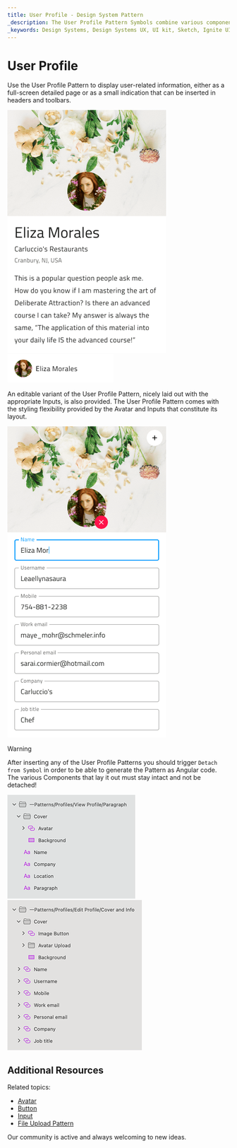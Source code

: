 ```yaml
---
title: User Profile - Design System Pattern
_description: The User Profile Pattern Symbols combine various components that display user-related information such as name, personal traits, contact information, etc. 
_keywords: Design Systems, Design Systems UX, UI kit, Sketch, Ignite UI for Angular, Sketch to Angular, Angular, Angular Design System, Export code from Sketch, Design Kits for Angular, Sketch HTML, Sketch to HTML, Sketch UI kits
---
```


# User Profile

Use the User Profile Pattern to display user-related information, either as a full-screen detailed page or as a small indication that can be inserted in headers and toolbars.

<img class="responsive-img" src="../images/profile_demo.png" srcset="../images/profile_demo@2x.png 2x" />
<img class="responsive-img" src="../images/profile_small.png" srcset="../images/profile_small@2x.png 2x" />

An editable variant of the User Profile Pattern, nicely laid out with the appropriate Inputs, is also provided. The User Profile Pattern comes with the styling flexibility provided by the Avatar and Inputs that constitute its layout.

<img class="responsive-img" src="../images/edit_profile_demo.png" srcset="../images/edit_profile_demo@2x.png 2x" />

> [!WARNING]
> After inserting any of the User Profile Patterns you should trigger `Detach from Symbol` in order to be able to generate the Pattern as Angular code. The various Components that lay it out must stay intact and not be detached!

<img class="responsive-img" src="../images/profile_detach.png" srcset="../images/profile_detach@2x.png 2x" />
<img class="responsive-img" src="../images/edit_profile_detach.png" srcset="../images/edit_profile_detach@2x.png 2x" />

## Additional Resources

Related topics:

- [Avatar](../components/avatar.md)
- [Button](../components/button.md)
- [Input](../components/input.md)
- [File Upload Pattern](file-upload.md)
  <div class="divider--half"></div>

Our community is active and always welcoming to new ideas.

